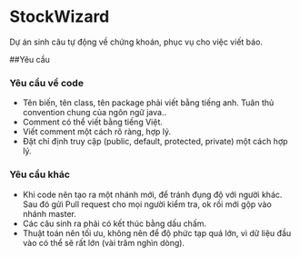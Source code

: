 # StockWizard
Dự án sinh câu tự động về chứng khoán, phục vụ cho việc viết báo.

##Yêu cầu
### Yêu cầu về code
- Tên biến, tên class, tên package phải viết bằng tiếng anh. Tuân thủ convention chung của ngôn ngữ java..
- Comment có thể viết bằng tiếng Việt.
- Viết comment một cách rõ ràng, hợp lý.
- Đặt chỉ định truy cập (public, default, protected, private) một cách hợp lý.

### Yêu cầu khác
- Khi code nên tạo ra một nhánh mới, để tránh đụng độ với người khác. Sau đó gửi Pull request cho mọi người kiểm tra, ok rồi mới gộp vào nhánh master.
- Các câu sinh ra phải có kết thúc bằng dấu chấm.
- Thuật toán nên tối ưu, không nên để độ phức tạp quá lớn, vì dữ liệu đầu vào có thể sẽ rất lớn (vài trăm nghìn dòng).